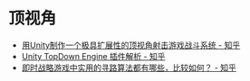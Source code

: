 # 顶视角

* [用Unity制作一个极具扩展性的顶视角射击游戏战斗系统 - 知乎](https://zhuanlan.zhihu.com/p/416805924)
* [Unity TopDown Engine 插件解析 - 知乎](https://zhuanlan.zhihu.com/p/560961822)
* [即时战略游戏中实用的寻路算法都有哪些，比较如何？ - 知乎](https://www.zhihu.com/question/20298134/answer/22861904)
